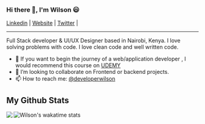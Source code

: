 ### Hi there 👋, I'm Wilson 😃

[Linkedin](https://www.linkedin.com/in/WilsonKinyua/) |
[Website](https://wilsonkinyua.vercel.app/) |
[Twitter](https://twitter.com/_wilsonkinyua) |


---

Full Stack developer & UI/UX Designer based in Nairobi, Kenya. I love solving problems with code. I love clean code and well written code.
- 🌱 If you want to begin the journey of a web/application developer , I would recommend this course on [UDEMY](https://www.udemy.com/course/the-web-developer-bootcamp/)
- 📝 I’m looking to collaborate on Frontend or backend projects.
- 📫 How to reach me: [@developerwilson](https://www.linkedin.com/in/WilsonKinyua/)

## My Github Stats

<a href="https://readme-stats-cfgj2cxdy.vercel.app/api?username=wilsonkinyua&count_private=true&show_icons=true&theme=cobalt">
  <img  align="left" src = "https://github-readme-streak-stats.herokuapp.com/?user=wilsonkinyua&">
</a>

</a>

<!-- <figure><embed src="https://wakatime.com/share/@db874fdf-0144-4a83-9b0b-c8f5e72791c5/acdcb4a7-0b2d-47d3-bd36-7314ca7dc374.svg"></embed></figure>
<figure><embed src="https://wakatime.com/share/@developerwilson/1c07fdc9-7000-42e2-a57a-2ab7d787751e.svg"></embed></figure> -->

![Wilson's wakatime stats](https://github-readme-stats.vercel.app/api/wakatime?username=wilsonkinyua&theme=gotham&layout=compact)
